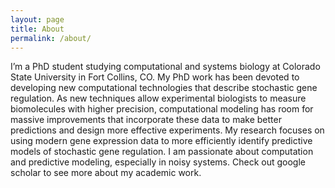 ```yaml
---
layout: page
title: About
permalink: /about/
---
```


I’m a PhD student studying computational and systems biology at Colorado State University in Fort Collins, CO. My PhD work has been devoted to developing new computational technologies that describe stochastic gene regulation. As new techniques allow experimental biologists to measure biomolecules with higher precision, computational modeling has room for massive improvements that incorporate these data to make better predictions and design more effective experiments. My research focuses on using modern gene expression data to more efficiently identify predictive models of stochastic gene regulation. I am passionate about computation and predictive modeling, especially in noisy systems. Check out google scholar to see more about my academic work.
